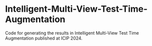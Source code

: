 # Intelligent-Multi-View-Test-Time-Augmentation

Code for generating the results in Intelligent Multi-View Test Time Augmentation published at ICIP 2024.
